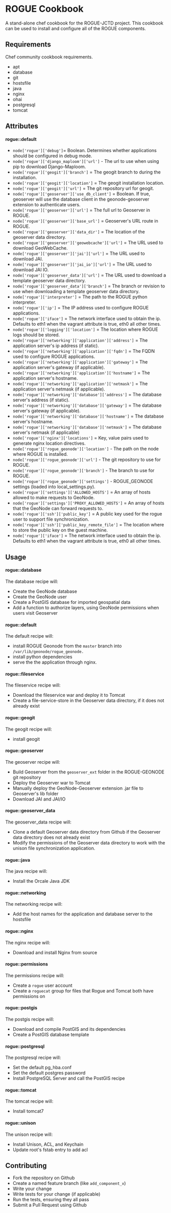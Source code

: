 ROGUE Cookbook
===============
A stand-alone chef cookbook for the ROGUE-JCTD project.  This cookbook can be used to install and configure all of the ROGUE components.

Requirements
------------
Chef community cookbook requirements.

- apt
- database
- git
- hostsfile
- java
- nginx
- ohai
- postgresql
- tomcat

Attributes
----------
#### rogue::default

- `node['rogue']['debug']`= Boolean.  Determines whether applications should be configured in debug mode.
- `node['rogue']['django_maploom']['url']` - The url to use when using pip to download Django-Maploom.
- `node['rogue']['geogit']['branch']` = The geogit branch to during the installation.
- `node['rogue']['geogit']['location']` = The geogit installation location.
- `node['rogue']['geogit']['url']` = The git repository url for geogit.
- `node['rogue']['geoserver']['use_db_client']` = Boolean.  If true, geoserver will use the database client in the geonode-geoserver extension to authenticate users.
- `node['rogue']['geoserver']['url']` = The full url to Geoserver in ROGUE.
- `node['rogue']['geoserver']['base_url']` = Geoserver's URL route in ROGUE.
- `node['rogue']['geoserver']['data_dir']` = The location of the geoserver data directory.
- `node['rogue']['geoserver']['geowebcache']['url']` = The URL used to download GeoWebCache.
- `node['rogue']['geoserver']['jai']['url']` = The URL used to download JAI.
- `node['rogue']['geoserver']['jai_io']['url']` = The URL used to download JAI IO.
- `node['rogue']['geoserver_data']['url']` = The URL used to download a template geoserver data directory.
- `node['rogue']['geoserver_data']['branch']` = The branch or revision to use when downloading a template geoserver data directory.
- `node['rogue']['interpreter']` = The path to the ROGUE python interpreter.
- `node['rogue']['ip']` = The IP address used to configure ROGUE applications.
- `node['rogue']['iface']` = The network interface used to obtain the ip.  Defaults to eth1 when the vagrant attribute is true, eth0 all other times.
- `node['rogue']['logging']['location']` = The location where ROGUE logs should be stored.
- `node['rogue']['networking']['application']['address']` = The application server's ip address (if static).
- `node['rogue']['networking']['application']['fqdn']` = The FQDN used to configure ROGUE applications.
- `node['rogue']['networking']['application']['gateway']` = The application server's gateway (if applicable).
- `node['rogue']['networking']['application']['hostname']` = The application server's hostname.
- `node['rogue']['networking']['application']['netmask']` = The application server's netmask (if applicable).
- `node['rogue']['networking']['database']['address']` = The database server's address (if static).
- `node['rogue']['networking']['database']['gateway']` = The database server's gateway (if applicable).
- `node['rogue']['networking']['database']['hostname']` = The database server's hostname.
- `node['rogue']['networking']['database']['netmask']` = The database server's netmask (if applicable)
- `node['rogue']['nginx']['locations']` = Key, value pairs used to generate nginx location directives.
- `node['rogue']['rogue_geonode']['location']` - The path on the node where ROGUE is installed.
- `node['rogue']['rogue_geonode']['url']` - The git repository to use for ROGUE.
- `node['rogue']['rogue_geonode']['branch']` - The branch to use for ROGUE.
- `node['rogue']['rogue_geonode']['settings']` - ROGUE_GEONODE settings (loaded into local_settings.py).
- `node['rogue']['settings']['ALLOWED_HOSTS']` = An array of hosts allowed to make requests to GeoNode.
- `node['rogue']['settings']['PROXY_ALLOWED_HOSTS']` = An array of hosts that the GeoNode can forward requests to.
- `node['rogue']['ssh']['public_key']` = A public key used for the rogue user to support file synchronization.
- `node['rogue']['ssh']['public_key_remote_file']` = The location where to store the public key on the guest machine.
- `node['rogue']['iface']` = The network interface used to obtain the ip.  Defaults to eth1 when the vagrant attribute is true, eth0 all other times.

Usage
-----
#### rogue::database
The database recipe will:

- Create the GeoNode database
- Create the GeoNode user
- Create a PostGIS database for imported geospatial data
- Add a function to authorize layers, using GeoNode permissions when users visit Geoserver

#### rogue::default
The default recipe will:

- install ROGUE Geonode from the `master` branch into `/var/lib/geonode/rogue_geonode.`
- install python dependencies
- serve the the application through nginx.

#### rogue::fileservice
The fileservice recipe will:

- Download the fileservice war and deploy it to Tomcat
- Create a file-service-store in the Geoserver data directory, if it does not already exist

#### rogue::geogit
The geogit recipe will:

- install geogit

#### rogue::geoserver
The geoserver recipe will:

- Build Geoserver from the `geoserver_ext` folder in the ROGUE-GEONODE git repository
- Deploy the Geoserver war to Tomcat
- Manually deploy the GeoNode-Geoserver extension .jar file to Geoserver's lib folder
- Download JAI and JAI/IO

#### rogue::geoserver_data
The geoserver_data recipe will:

- Clone a default Geoserver data directory from Github if the Geoserver data directory does not already exist
- Modify the permissions of the Geoserver data directory to work with the unison file synchronization application.

#### rogue::java
The java recipe will:

- Install the Orcale Java JDK

#### rogue::networking
The networking recipe will:

- Add the host names for the application and database server to the hostsfile

#### rogue::nginx
The nginx recipe will:

- Download and install Nginx from source

#### rogue::permissions
The permissions recipe will:

- Create a `rogue` user account
- Create a `roguecat` group for files that Rogue and Tomcat both have permissions on

#### rogue::postgis
The postgis recipe will:

- Download and compile PostGIS and its dependencies
- Create a PostGIS database template

#### rogue::postgresql
The postgresql recipe will:

- Set the default pg_hba.conf
- Set the default postgres password
- Install PostgreSQL Server and call the PostGIS recipe

#### rogue::tomcat
The tomcat recipe will:

- Install tomcat7

#### rogue::unison
The unison recipe will:

- Install Unison, ACL, and Keychain
- Update root's fstab entry to add acl

Contributing
------------
- Fork the repository on Github
- Create a named feature branch (like `add_component_x`)
- Write your change
- Write tests for your change (if applicable)
- Run the tests, ensuring they all pass
- Submit a Pull Request using Github
